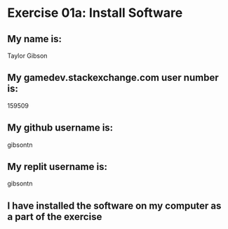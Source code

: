 # Exercise 01a: Install Software

## My name is:
Taylor Gibson

## My gamedev.stackexchange.com user number is:
159509

## My github username is:
gibsontn

## My replit username is:
gibsontn

## I have installed the software on my computer as a part of the exercise
